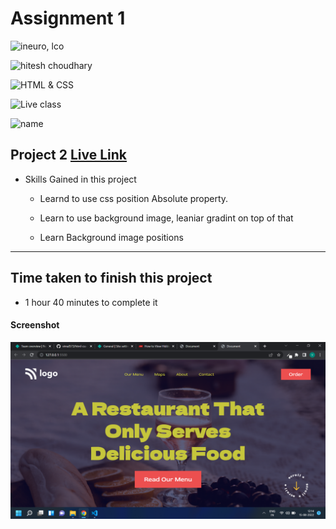 # Assignment 1

![ineuro, lco](https://img.shields.io/badge/iNeuron-LCO-green)

![hitesh choudhary](https://img.shields.io/badge/Hitesh--Choudhary-Full--stack--JS--bootcamp-red)

![HTML & CSS](https://img.shields.io/badge/HTML-CSS-orange)

![Live class](https://img.shields.io/badge/LIVE--CLASS-PROJECT--2-lightgrey)

![name](https://img.shields.io/badge/Vimal--Kumar-lightgrey)

## Project 2 [Live Link](https://html-css-live-project-1.netlify.app/)

- Skills Gained in this project

  - Learnd to use css position Absolute property.

  - Learn to use background image, leaniar gradint on top of that

  - Learn Background image positions

---

## Time taken to finish this project

- 1 hour 40 minutes to complete it

#### Screenshot

![Desktop](./screenshot/project%202.png)
